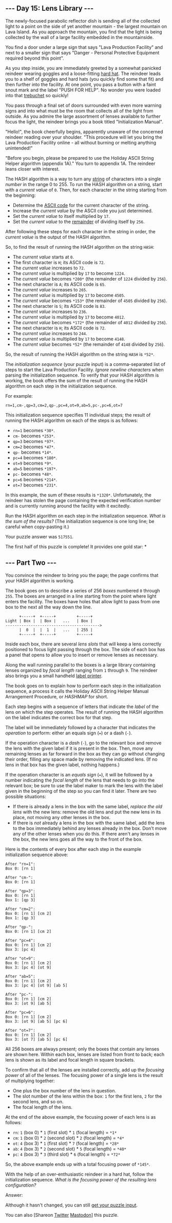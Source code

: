 \--- Day 15: Lens Library ---
----------

The newly-focused parabolic reflector dish is sending all of the collected light to a point on the side of yet another mountain - the largest mountain on Lava Island. As you approach the mountain, you find that the light is being collected by the wall of a large facility embedded in the mountainside.

You find a door under a large sign that says "Lava Production Facility" and next to a smaller sign that says "Danger - Personal Protective Equipment required beyond this point".

As you step inside, you are immediately greeted by a somewhat panicked reindeer wearing goggles and a loose-fitting [hard hat](https://en.wikipedia.org/wiki/Hard_hat). The reindeer leads you to a shelf of goggles and hard hats (you quickly find some that fit) and then further into the facility. At one point, you pass a button with a faint snout mark and the label "PUSH FOR HELP". No wonder you were loaded into that [trebuchet](1) so quickly!

You pass through a final set of doors surrounded with even more warning signs and into what must be the room that collects all of the light from outside. As you admire the large assortment of lenses available to further focus the light, the reindeer brings you a book titled "Initialization Manual".

"Hello!", the book cheerfully begins, apparently unaware of the concerned reindeer reading over your shoulder. "This procedure will let you bring the Lava Production Facility online - all without burning or melting anything unintended!"

"Before you begin, please be prepared to use the Holiday ASCII String Helper algorithm (appendix 1A)." You turn to appendix 1A. The reindeer leans closer with interest.

The HASH algorithm is a way to turn any [string](https://en.wikipedia.org/wiki/String_(computer_science)) of characters into a single *number* in the range 0 to 255. To run the HASH algorithm on a string, start with a *current value* of `0`. Then, for each character in the string starting from the beginning:

* Determine the [ASCII code](https://en.wikipedia.org/wiki/ASCII#Printable_characters) for the current character of the string.
* Increase the *current value* by the ASCII code you just determined.
* Set the *current value* to itself multiplied by `17`.
* Set the *current value* to the [remainder](https://en.wikipedia.org/wiki/Modulo) of dividing itself by `256`.

After following these steps for each character in the string in order, the *current value* is the output of the HASH algorithm.

So, to find the result of running the HASH algorithm on the string `HASH`:

* The *current value* starts at `0`.
* The first character is `H`; its ASCII code is `72`.
* The *current value* increases to `72`.
* The *current value* is multiplied by `17` to become `1224`.
* The *current value* becomes `*200*` (the remainder of `1224` divided by `256`).
* The next character is `A`; its ASCII code is `65`.
* The *current value* increases to `265`.
* The *current value* is multiplied by `17` to become `4505`.
* The *current value* becomes `*153*` (the remainder of `4505` divided by `256`).
* The next character is `S`; its ASCII code is `83`.
* The *current value* increases to `236`.
* The *current value* is multiplied by `17` to become `4012`.
* The *current value* becomes `*172*` (the remainder of `4012` divided by `256`).
* The next character is `H`; its ASCII code is `72`.
* The *current value* increases to `244`.
* The *current value* is multiplied by `17` to become `4148`.
* The *current value* becomes `*52*` (the remainder of `4148` divided by `256`).

So, the result of running the HASH algorithm on the string `HASH` is `*52*`.

The *initialization sequence* (your puzzle input) is a comma-separated list of steps to start the Lava Production Facility. *Ignore newline characters* when parsing the initialization sequence. To verify that your HASH algorithm is working, the book offers the sum of the result of running the HASH algorithm on each step in the initialization sequence.

For example:

```
rn=1,cm-,qp=3,cm=2,qp-,pc=4,ot=9,ab=5,pc-,pc=6,ot=7
```

This initialization sequence specifies 11 individual steps; the result of running the HASH algorithm on each of the steps is as follows:

* `rn=1` becomes `*30*`.
* `cm-` becomes `*253*`.
* `qp=3` becomes `*97*`.
* `cm=2` becomes `*47*`.
* `qp-` becomes `*14*`.
* `pc=4` becomes `*180*`.
* `ot=9` becomes `*9*`.
* `ab=5` becomes `*197*`.
* `pc-` becomes `*48*`.
* `pc=6` becomes `*214*`.
* `ot=7` becomes `*231*`.

In this example, the sum of these results is `*1320*`. Unfortunately, the reindeer has stolen the page containing the expected verification number and is currently running around the facility with it excitedly.

Run the HASH algorithm on each step in the initialization sequence. *What is the sum of the results?* (The initialization sequence is one long line; be careful when copy-pasting it.)

Your puzzle answer was `517551`.

The first half of this puzzle is complete! It provides one gold star: \*

\--- Part Two ---
----------

You convince the reindeer to bring you the page; the page confirms that your HASH algorithm is working.

The book goes on to describe a series of 256 *boxes* numbered `0` through `255`. The boxes are arranged in a line starting from the point where light enters the facility. The boxes have holes that allow light to pass from one box to the next all the way down the line.

```
      +-----+  +-----+         +-----+
Light | Box |  | Box |   ...   | Box |
----------------------------------------->
      |  0  |  |  1  |   ...   | 255 |
      +-----+  +-----+         +-----+

```

Inside each box, there are several *lens slots* that will keep a lens correctly positioned to focus light passing through the box. The side of each box has a panel that opens to allow you to insert or remove lenses as necessary.

Along the wall running parallel to the boxes is a large library containing lenses organized by *focal length* ranging from `1` through `9`. The reindeer also brings you a small handheld [label printer](https://en.wikipedia.org/wiki/Label_printer).

The book goes on to explain how to perform each step in the initialization sequence, a process it calls the Holiday ASCII String Helper Manual Arrangement Procedure, or *HASHMAP* for short.

Each step begins with a sequence of letters that indicate the *label* of the lens on which the step operates. The result of running the HASH algorithm on the label indicates the correct box for that step.

The label will be immediately followed by a character that indicates the *operation* to perform: either an equals sign (`=`) or a dash (`-`).

If the operation character is a *dash* (`-`), go to the relevant box and remove the lens with the given label if it is present in the box. Then, move any remaining lenses as far forward in the box as they can go without changing their order, filling any space made by removing the indicated lens. (If no lens in that box has the given label, nothing happens.)

If the operation character is an *equals sign* (`=`), it will be followed by a number indicating the *focal length* of the lens that needs to go into the relevant box; be sure to use the label maker to mark the lens with the label given in the beginning of the step so you can find it later. There are two possible situations:

* If there is already a lens in the box with the same label, *replace the old lens* with the new lens: remove the old lens and put the new lens in its place, not moving any other lenses in the box.
* If there is *not* already a lens in the box with the same label, add the lens to the box immediately behind any lenses already in the box. Don't move any of the other lenses when you do this. If there aren't any lenses in the box, the new lens goes all the way to the front of the box.

Here is the contents of every box after each step in the example initialization sequence above:

```
After "rn=1":
Box 0: [rn 1]

After "cm-":
Box 0: [rn 1]

After "qp=3":
Box 0: [rn 1]
Box 1: [qp 3]

After "cm=2":
Box 0: [rn 1] [cm 2]
Box 1: [qp 3]

After "qp-":
Box 0: [rn 1] [cm 2]

After "pc=4":
Box 0: [rn 1] [cm 2]
Box 3: [pc 4]

After "ot=9":
Box 0: [rn 1] [cm 2]
Box 3: [pc 4] [ot 9]

After "ab=5":
Box 0: [rn 1] [cm 2]
Box 3: [pc 4] [ot 9] [ab 5]

After "pc-":
Box 0: [rn 1] [cm 2]
Box 3: [ot 9] [ab 5]

After "pc=6":
Box 0: [rn 1] [cm 2]
Box 3: [ot 9] [ab 5] [pc 6]

After "ot=7":
Box 0: [rn 1] [cm 2]
Box 3: [ot 7] [ab 5] [pc 6]

```

All 256 boxes are always present; only the boxes that contain any lenses are shown here. Within each box, lenses are listed from front to back; each lens is shown as its label and focal length in square brackets.

To confirm that all of the lenses are installed correctly, add up the *focusing power* of all of the lenses. The focusing power of a single lens is the result of multiplying together:

* One plus the box number of the lens in question.
* The slot number of the lens within the box: `1` for the first lens, `2` for the second lens, and so on.
* The focal length of the lens.

At the end of the above example, the focusing power of each lens is as follows:

* `rn`: `1` (box 0) \* `1` (first slot) \* `1` (focal length) = `*1*`
* `cm`: `1` (box 0) \* `2` (second slot) \* `2` (focal length) = `*4*`
* `ot`: `4` (box 3) \* `1` (first slot) \* `7` (focal length) = `*28*`
* `ab`: `4` (box 3) \* `2` (second slot) \* `5` (focal length) = `*40*`
* `pc`: `4` (box 3) \* `3` (third slot) \* `6` (focal length) = `*72*`

So, the above example ends up with a total focusing power of `*145*`.

With the help of an over-enthusiastic reindeer in a hard hat, follow the initialization sequence. *What is the focusing power of the resulting lens configuration?*

Answer:

Although it hasn't changed, you can still [get your puzzle input](15/input).

You can also [Shareon [Twitter](https://twitter.com/intent/tweet?text=I%27ve+completed+Part+One+of+%22Lens+Library%22+%2D+Day+15+%2D+Advent+of+Code+2023&url=https%3A%2F%2Fadventofcode%2Ecom%2F2023%2Fday%2F15&related=ericwastl&hashtags=AdventOfCode) [Mastodon](javascript:void(0);)] this puzzle.